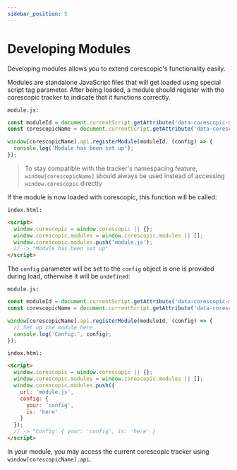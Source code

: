 ```yaml
---
sidebar_position: 5
---
```


# Developing Modules

Developing modules allows you to extend corescopic's functionality easily.

Modules are standalone JavaScript files that will get loaded using special script tag parameter. After being loaded, a module should register with the corescopic tracker to indicate that it functions correctly.

`module.js:`

```JavaScript
const moduleId = document.currentScript.getAttribute('data-corescopic-module-id');
const corescopicName = document.currentScript.getAttribute('data-corescopic-name');

window[corescopicName].api.registerModule(moduleId, (config) => {
  console.log('Module has been set up');
});
```

> To stay compatible with the tracker's namespacing feature, `window[corescopicName]` should always be used instead of accessing `window.corescopic` directly

If the module is now loaded with corescopic, this function will be called:

`index.html:`

```HTML
<script>
  window.corescopic = window.corescopic || {};
  window.corescopic.modules = window.corescopic.modules || [];
  window.corescopic.modules.push('module.js');
  // -> "Module has been set up"
</script>
```

The `config` parameter will be set to the `config` object is one is provided during load, otherwise it will be `undefined`:

`module.js:`

```JavaScript
const moduleId = document.currentScript.getAttribute('data-corescopic-module-id');
const corescopicName = document.currentScript.getAttribute('data-corescopic-name');

window[corescopicName].api.registerModule(moduleId, (config) => {
  // Set up the module here
  console.log('Config:', config);
});
```

`index.html:`

```HTML
<script>
  window.corescopic = window.corescopic || {};
  window.corescopic.modules = window.corescopic.modules || [];
  window.corescopic.modules.push({
    url: 'module.js',
    config: {
      your: 'config',
      is: 'here'
    }
  });
  // -> "Config: { your: 'config', is: 'here' }
</script>
```

In your module, you may access the current corescopic tracker using `window[corescopicName].api`.
